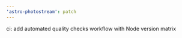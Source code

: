 ```yaml
---
'astro-photostream': patch
---
```


ci: add automated quality checks workflow with Node version matrix

